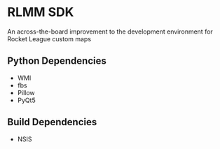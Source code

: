 # RLMM SDK
An across-the-board improvement to the development environment for Rocket League custom maps

## Python Dependencies
* WMI
* fbs
* Pillow
* PyQt5

## Build Dependencies
* NSIS